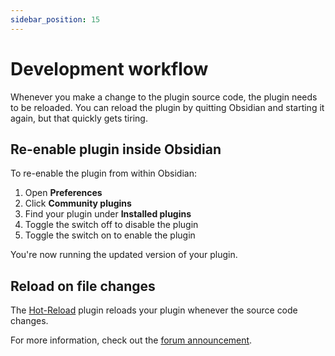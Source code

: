 ```yaml
---
sidebar_position: 15
---
```


# Development workflow

Whenever you make a change to the plugin source code, the plugin needs to be reloaded. You can reload the plugin by quitting Obsidian and starting it again, but that quickly gets tiring.

## Re-enable plugin inside Obsidian

To re-enable the plugin from within Obsidian:

1. Open **Preferences**
1. Click **Community plugins**
1. Find your plugin under **Installed plugins**
1. Toggle the switch off to disable the plugin
1. Toggle the switch on to enable the plugin

You're now running the updated version of your plugin.

## Reload on file changes

The [Hot-Reload](https://github.com/pjeby/hot-reload) plugin reloads your plugin whenever the source code changes.

For more information, check out the [forum announcement](https://forum.obsidian.md/t/plugin-release-for-developers-hot-reload-the-plugin-s-youre-developing/12185).
